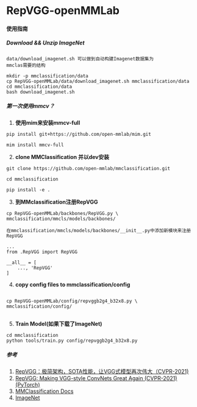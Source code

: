 # RepVGG-openMMLab

#### 使用指南

##### Download && Unzip ImageNet

```
data/download_imagenet.sh 可以做到自动构建Imagenet数据集为
mmclas需要的结构

mkdir -p mmclassification/data
cp RepVGG-openMMLab/data/download_imagenet.sh mmclassification/data
cd mmclassification/data
bash download_imagenet.sh

```


##### 第一次使用mmcv？
1. **使用mim来安装mmcv-full**
```
pip install git+https://github.com/open-mmlab/mim.git

mim install mmcv-full

```


2. **clone MMClassification 并以dev安装**
```
git clone https://github.com/open-mmlab/mmclassification.git

cd mmclassification

pip install -e .
```



3. **到MMclassification注册RepVGG**

```
cp RepVGG-openMMLab/backbones/RepVGG.py \
mmclassification/mmcls/models/backbones/

在mmclassification/mmcls/models/backbones/__init__.py中添加新模块来注册RepVGG

...
from .RepVGG import RepVGG

__all__ = [
    ..., 'RepVGG'
]
```
4. **copy config files to mmclassification/config**
```

cp RepVGG-openMMLab/config/repvggb2g4_b32x8.py \
mmclassification/config/


```
5. **Train Model(如果下载了ImageNet)**

```
cd mmclassification
python tools/train.py config/repvggb2g4_b32x8.py 

```

##### **参考**
1. [RepVGG：极简架构，SOTA性能，让VGG式模型再次伟大（CVPR-2021)](https://zhuanlan.zhihu.com/p/344324470)
2. [RepVGG: Making VGG-style ConvNets Great Again (CVPR-2021) (PyTorch)](https://github.com/DingXiaoH/RepVGG#readme)
3. [MMClassification Docs](https://mmclassification.readthedocs.io/zh_CN/latest/install.html)
4. [ImageNet](https://image-net.org/)
